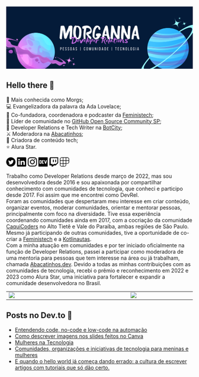 <img src="https://raw.githubusercontent.com/morgannadev/morgannadev/main/img/morganna.png" alt="Fundo azul escuro. Do lado esquerdo está o desenho simulando um planeta com anéis com as cores rosa e azul. No centro está escrito Morganna e embaixo está escrito Developer Relations. Logo abaixo disso está escrito pessoas, comunidade, tecnologia. Do lado direito temos outro desenho simulando um planeta com anéis com tons de roxo e azul."></img>

## Hello there 👋

💙 Mais conhecida como Morgs; \
💻 Evangelizadora da palavra da Ada Lovelace; \
👑 Co-fundadora, coordenadora e podcaster da [Feministech](https://github.com/feministech); \
🤩 Líder de comunidade no [GitHub Open Source Community SP](https://linktr.ee/ghcommunitysp); \
🥑 Developer Relations e Tech Writer na [BotCity](https://github.com/botcity-dev); \
⚔️ Moderadora na [Abacatinhos](https://github.com/abacatinhos); \
📝 Criadora de conteúdo tech; \
⭐ Alura Star.

<a href="https://twitter.com/morgannadev"><img src="https://raw.githubusercontent.com/morgannadev/morgannadev/main/img/twitter.png" alt="logo do twitter" height=25></img></a> <a href="https://www.linkedin.com/in/morgannadev/"><img src="https://raw.githubusercontent.com/morgannadev/morgannadev/main/img/linkedin.png" alt="logo do linkedin" height=25></img></a> <a href="https://instagram.com/morgannadev"><img src="https://raw.githubusercontent.com/morgannadev/morgannadev/main/img/instagram.png" alt="logo do linkedin" height=25></img></a> <a href="https://dev.to/morgannadev"><img src="https://raw.githubusercontent.com/morgannadev/morgannadev/main/img/devto.png" alt="logo do devto" height=25></img></a> <a href="https://www.twitch.tv/morgannadev"><img src="https://raw.githubusercontent.com/morgannadev/morgannadev/main/img/twitch.png" alt="logo do twitch" height=25></img></a> <a href="https://www.polywork.com/morgannadev"><img src="https://raw.githubusercontent.com/morgannadev/morgannadev/main/img/polywork.png" alt="logo do polywork" height=25></img></a>


Trabalho como Developer Relations desde março de 2022, mas sou desenvolvedora desde 2016 e sou apaixonada por compartilhar conhecimento com comunidades de tecnologia, que conheci e participo desde 2017. Foi assim que me encontrei como DevRel. \
Foram as comunidades que despertaram meu interesse em criar conteúdo, organizar eventos, moderar comunidades, orientar e mentorar pessoas, principalmente com foco na diversidade. Tive essa experiência coordenando comunidades ainda em 2017, com a cocriação da comunidade [CaquiCoders](https://www.meetup.com/pt-BR/caquicoders/) no Alto Tietê e Vale do Paraíba, ambas regiões de São Paulo. Mesmo já participando de outras comunidades, tive a oportunidade de co-criar a [Feministech](https://feministech.com.br/) e a [Kotlinautas](https://kotlinautas.dev/). \
Com a minha atuação em comunidades e por ter iniciado oficialmente na função de Developer Relations, passei a participar como moderadora de uma mentoria para pessoas que tem interesse na área ou já trabalham, chamada [Abacatinhos.dev](https://abacatinhos.dev/).
Devido a todas as minhas contribuições com as comunidades de tecnologia, recebi o prêmio e reconhecimento em 2022 e 2023 como Alura Star, uma iniciativa para fortalecer e expandir a comunidade desenvolvedora no Brasil.

<table>
<tr>
    <td><img width="315px" align="left" src="https://github-readme-stats.vercel.app/api/top-langs/?username=morgannadev&hide=html&layout=compact&theme=swift" /></td>
    <td><img width="400px" align="left" src="https://github-readme-stats.vercel.app/api?username=morgannadev&theme=swift"/></td>
</tr>   
</table>

## Posts no Dev.to 📝
<!-- BLOG-POST-LIST:START -->
- [Entendendo code, no-code e low-code na automação](https://dev.to/morgannadev/entendendo-code-no-code-e-low-code-na-automacao-3bcd)
- [Como descrever imagens nos slides feitos no Canva](https://dev.to/feministech/como-descrever-imagens-nos-slides-feitos-no-canva-2800)
- [Mulheres na Tecnologia](https://dev.to/feministech/mulheres-na-tecnologia-51mo)
- [Comunidades, organizações e iniciativas de tecnologia para meninas e mulheres](https://dev.to/feministech/comunidades-organizacoes-e-iniciativas-de-tecnologia-para-meninas-e-mulheres-1i8d)
- [E quando o hello world já começa dando errado: a cultura de escrever artigos com tutoriais que só dão certo.](https://dev.to/feministech/e-quando-o-hello-world-ja-comeca-dando-errado-a-cultura-de-escrever-artigos-com-tutoriais-que-so-dao-certo-379m)
<!-- BLOG-POST-LIST:END -->
